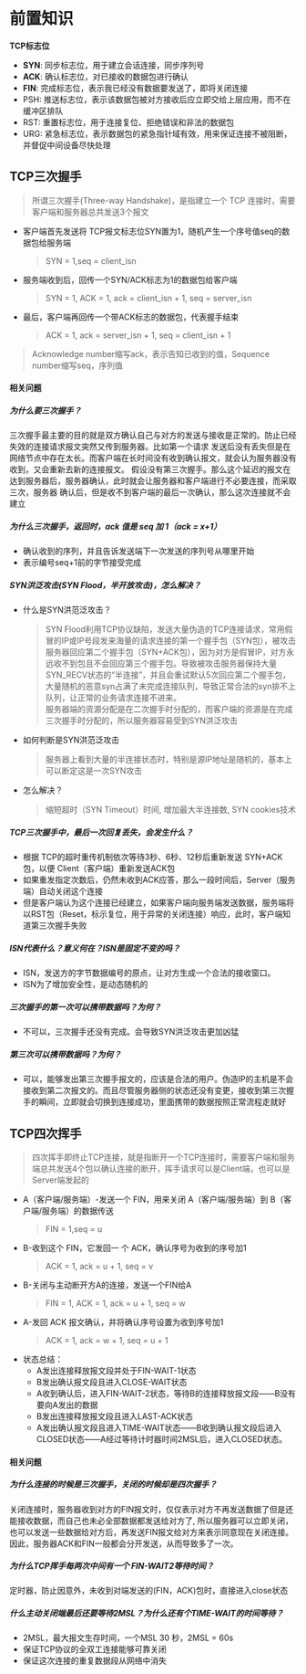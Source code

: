 # 前置知识
**TCP标志位**
+ **SYN**: 同步标志位，用于建立会话连接，同步序列号
+ **ACK**: 确认标志位，对已接收的数据包进行确认
+ **FIN**: 完成标志位，表示我已经没有数据要发送了，即将关闭连接
+ PSH: 推送标志位，表示该数据包被对方接收后应立即交给上层应用，而不在缓冲区排队
+ RST: 重置标志位，用于连接复位、拒绝错误和非法的数据包
+ URG: 紧急标志位，表示数据包的紧急指针域有效，用来保证连接不被阻断，并督促中间设备尽快处理
## TCP三次握手
> 所谓三次握手(Three-way Handshake)，是指建立一个 TCP 连接时，需要客户端和服务器总共发送3个报文

+ 客户端首先发送将 TCP报文标志位SYN置为1，随机产生一个序号值seq的数据包给服务端
  > SYN = 1,seq = client_isn
+ 服务端收到后，回传一个SYN/ACK标志为1的数据包给客户端
  > SYN = 1, ACK = 1, ack = client_isn + 1, seq = server_isn
+ 最后，客户端再回传一个带ACK标志的数据包，代表握手结束
  > ACK = 1, ack = server_isn + 1, seq = client_isn + 1
  > 
> Acknowledge number缩写ack，表示告知已收到的值，Sequence number缩写seq，序列值

#### 相关问题
##### 为什么要三次握手？
三次握手最主要的目的就是双方确认自己与对方的发送与接收是正常的。防止已经失效的连接请求报文突然又传到服务器。比如第一个请求
发送后没有丢失但是在网络节点中存在太长。而客户端在长时间没有收到确认报文，就会认为服务器没有收到，又会重新去新的连接报文。
假设没有第三次握手。那么这个延迟的报文在达到服务器后，服务器确认，此时就会让服务器和客户端进行不必要连接，而采取三次，服务器
确认后，但是收不到客户端的最后一次确认，那么这次连接就不会建立
##### 为什么三次握手，返回时，ack 值是 seq 加 1（ack = x+1）
+ 确认收到的序列，并且告诉发送端下一次发送的序列号从哪里开始
+ 表示编号seq+1前的字节接受完成
##### SYN洪泛攻击(SYN Flood，半开放攻击)，怎么解决？
+ 什么是SYN洪范泛攻击？
  > SYN Flood利用TCP协议缺陷，发送大量伪造的TCP连接请求，常用假冒的IP或IP号段发来海量的请求连接的第一个握手包（SYN包），被攻击服务器回应第二个握手包（SYN+ACK包），因为对方是假冒IP，对方永远收不到包且不会回应第三个握手包。导致被攻击服务器保持大量SYN_RECV状态的“半连接”，并且会重试默认5次回应第二个握手包，大量随机的恶意syn占满了未完成连接队列，导致正常合法的syn排不上队列，让正常的业务请求连接不进来。
  > <br>服务器端的资源分配是在二次握手时分配的，而客户端的资源是在完成三次握手时分配的，所以服务器容易受到SYN洪泛攻击
+ 如何判断是SYN洪范泛攻击
  > 服务器上看到大量的半连接状态时，特别是源IP地址是随机的，基本上可以断定这是一次SYN攻击
  > 
+ 怎么解决？
  > 缩短超时（SYN Timeout）时间, 增加最大半连接数, SYN cookies技术
  > 
##### TCP三次握手中，最后一次回复丢失，会发生什么？
+ 根据 TCP的超时重传机制依次等待3秒、6秒、12秒后重新发送 SYN+ACK 包，以便 Client（客户端）重新发送ACK包
+ 如果重发指定次数后，仍然未收到ACK应答，那么一段时间后，Server（服务端）自动关闭这个连接
+ 但是客户端认为这个连接已经建立，如果客户端向服务端发送数据，服务端将以RST包（Reset，标示复位，用于异常的关闭连接）响应，此时，客户端知道第三次握手失败
##### ISN代表什么？意义何在？ISN是固定不变的吗？
+ ISN，发送方的字节数据编号的原点，让对方生成一个合法的接收窗口。
+ ISN为了增加安全性，是动态随机的
##### 三次握手的第一次可以携带数据吗？为何？
+ 不可以，三次握手还没有完成。会导致SYN洪泛攻击更加凶猛
##### 第三次可以携带数据吗？为何？
+ 可以，能够发出第三次握手报文的，应该是合法的用户。伪造IP的主机是不会接收到第二次报文的。而且尽管服务器侧的状态还没有变更，接收到第三次握手的瞬间，立即就会切换到连接成功，里面携带的数据按照正常流程走就好

## TCP四次挥手
> 四次挥手即终止TCP连接，就是指断开一个TCP连接时，需要客户端和服务端总共发送4个包以确认连接的断开，挥手请求可以是Client端，也可以是Server端发起的

+ A（客户端/服务端）-发送一个 FIN，用来关闭 A（客户端/服务端）到 B（客户端/服务端）的数据传送
  > FIN = 1,seq = u
+ B-收到这个 FIN，它发回一 个 ACK，确认序号为收到的序号加1
  > ACK = 1, ack = u + 1, seq = v
+ B-关闭与主动断开方A的连接，发送一个FIN给A
  > FIN = 1, ACK = 1, ack = u + 1, seq = w
+ A-发回 ACK 报文确认，并将确认序号设置为收到序号加1
  > ACK = 1, ack = w + 1, seq = u + 1
  > 
+ 状态总结：
  + A发出连接释放报文段并处于FIN-WAIT-1状态
  + B发出确认报文段且进入CLOSE-WAIT状态
  + A收到确认后，进入FIN-WAIT-2状态，等待B的连接释放报文段——B没有要向A发出的数据
  + B发出连接释放报文段且进入LAST-ACK状态
  + A发出确认报文段且进入TIME-WAIT状态——B收到确认报文段后进入CLOSED状态——A经过等待计时器时间2MSL后，进入CLOSED状态。

#### 相关问题
##### 为什么连接的时候是三次握手，关闭的时候却是四次握手？
关闭连接时，服务器收到对方的FIN报文时，仅仅表示对方不再发送数据了但是还能接收数据，而自己也未必全部数据都发送给对方了,
所以服务器可以立即关闭，也可以发送一些数据给对方后，再发送FIN报文给对方来表示同意现在关闭连接。
因此，服务器ACK和FIN一般都会分开发送，从而导致多了一次。
##### 为什么TCP挥手每两次中间有一个 FIN-WAIT2等待时间？
定时器，防止因意外，未收到对端发送的(FIN，ACK)包时，直接进入close状态
##### 什么主动关闭端最后还要等待2MSL？为什么还有个TIME-WAIT的时间等待？
+ 2MSL，最大报文生存时间，一个MSL 30 秒，2MSL = 60s
+ 保证TCP协议的全双工连接能够可靠关闭
+ 保证这次连接的重复数据段从网络中消失